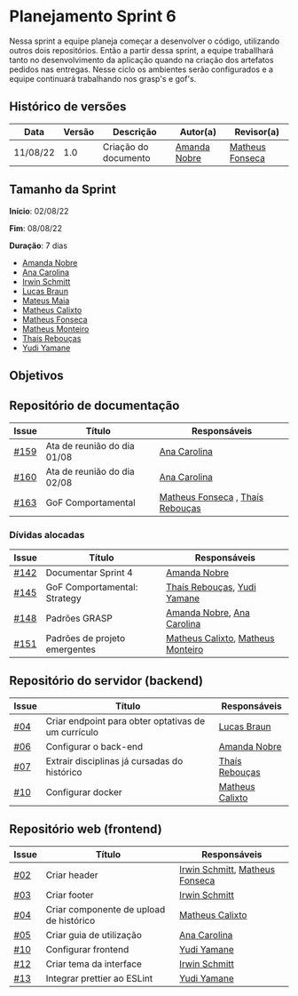 # Planejamento Sprint 6

Nessa sprint a equipe planeja começar a desenvolver o código, utilizando outros dois repositórios. Então a partir dessa sprint, a equipe traballhará tanto no desenvolvimento da aplicação quando na criação dos artefatos pedidos nas entregas. Nesse ciclo os ambientes serão configurados e a equipe continuará trabalhando nos grasp's e gof's.

## Histórico de versões

| Data     | Versão | Descrição            | Autor(a)                                     | Revisor(a)                                       |
| -------- | ------ | -------------------- | -------------------------------------------- | ------------------------------------------------ |
| 11/08/22 | 1.0    | Criação do documento | [Amanda Nobre](https://github.com/AmandaNbr) | [Matheus Fonseca](https://github.com/gatotabaco) |

## Tamanho da Sprint

**Início**: 02/08/22

**Fim**: 08/08/22

**Duração**: 7 dias

- [Amanda Nobre](https://github.com/AmandaNbr)
- [Ana Carolina](https://github.com/AnaCarolinaRodriguesLeite)
- [Irwin Schmitt](https://github.com/irwinschmitt)
- [Lucas Braun](https://github.com/lbvx)
- [Mateus Maia](https://github.com/mateusmaiamaia)
- [Matheus Calixto](https://github.com/matheuscvp)
- [Matheus Fonseca](https://github.com/gatotabaco) 
- [Matheus Monteiro](https://github.com/matheusyanmonteiro)
- [Thaís Rebouças](https://github.com/thais-ra)
- [Yudi Yamane](https://github.com/yudi-azvd)

## Objetivos

## Repositório de documentação

| Issue                                                                     | Título                      | Responsáveis                                                                                     |
| ------------------------------------------------------------------------- | --------------------------- | ------------------------------------------------------------------------------------------------ |
| [#159](https://github.com/UnBArqDsw2022-1/2022.1_G4_FluxoAgil/issues/159) | Ata de reunião do dia 01/08 | [Ana Carolina](https://github.com/AnaCarolinaRodriguesLeite)                                     |
| [#160](https://github.com/UnBArqDsw2022-1/2022.1_G4_FluxoAgil/issues/160) | Ata de reunião do dia 02/08 | [Ana Carolina](https://github.com/AnaCarolinaRodriguesLeite)                                     |
| [#163](https://github.com/UnBArqDsw2022-1/2022.1_G4_FluxoAgil/issues/163) | GoF Comportamental          | [Matheus Fonseca](https://github.com/gatotabaco) , [Thaís Rebouças](https://github.com/thais-ra) |

### Dívidas alocadas

| Issue                                                                     | Título                        | Responsáveis                                                                                                |
| ------------------------------------------------------------------------- | ----------------------------- | ----------------------------------------------------------------------------------------------------------- |
| [#142](https://github.com/UnBArqDsw2022-1/2022.1_G4_FluxoAgil/issues/142) | Documentar Sprint 4           | [Amanda Nobre](https://github.com/AmandaNbr)                                                                |
| [#145](https://github.com/UnBArqDsw2022-1/2022.1_G4_FluxoAgil/issues/145) | GoF Comportamental: Strategy  | [Thaís Rebouças](https://github.com/thais-ra), [Yudi Yamane](https://github.com/yudi-azvd)                  |
| [#148](https://github.com/UnBArqDsw2022-1/2022.1_G4_FluxoAgil/issues/148) | Padrões GRASP                 | [Amanda Nobre](https://github.com/AmandaNbr), [Ana Carolina](https://github.com/AnaCarolinaRodriguesLeite)  |
| [#151](https://github.com/UnBArqDsw2022-1/2022.1_G4_FluxoAgil/issues/151) | Padrões de projeto emergentes | [Matheus Calixto](https://github.com/matheuscvp), [Matheus Monteiro](https://github.com/matheusyanmonteiro) |

## Repositório do servidor (backend)

| Issue                                                                          | Título                                              | Responsáveis                                     |
| ------------------------------------------------------------------------------ | --------------------------------------------------- | ------------------------------------------------ |
| [#04](https://github.com/UnBArqDsw2022-1/2022.1_G4_FluxoAgil-server/issues/4)  | Criar endpoint para obter optativas de um currículo | [Lucas Braun](https://github.com/lbvx)           |
| [#06](https://github.com/UnBArqDsw2022-1/2022.1_G4_FluxoAgil-server/issues/6)  | Configurar o back-end                               | [Amanda Nobre](https://github.com/AmandaNbr)     |
| [#07](https://github.com/UnBArqDsw2022-1/2022.1_G4_FluxoAgil-server/issues/7)  | Extrair disciplinas já cursadas do histórico        | [Thaís Rebouças](https://github.com/thais-ra)    |
| [#10](https://github.com/UnBArqDsw2022-1/2022.1_G4_FluxoAgil-server/issues/10) | Configurar docker                                   | [Matheus Calixto](https://github.com/matheuscvp) |

## Repositório web (frontend)

| Issue                                                                       | Título                                  | Responsáveis                                                                                       |
| --------------------------------------------------------------------------- | --------------------------------------- | -------------------------------------------------------------------------------------------------- |
| [#02](https://github.com/UnBArqDsw2022-1/2022.1_G4_FluxoAgil-web/issues/2)  | Criar header                            | [Irwin Schmitt](https://github.com/irwinschmitt), [Matheus Fonseca](https://github.com/gatotabaco) |
| [#03](https://github.com/UnBArqDsw2022-1/2022.1_G4_FluxoAgil-web/issues/3)  | Criar footer                            | [Irwin Schmitt](https://github.com/irwinschmitt)                                                   |
| [#04](https://github.com/UnBArqDsw2022-1/2022.1_G4_FluxoAgil-web/issues/4)  | Criar componente de upload de histórico | [Matheus Calixto](https://github.com/matheuscvp)                                                   |
| [#05](https://github.com/UnBArqDsw2022-1/2022.1_G4_FluxoAgil-web/issues/5)  | Criar guia de utilização                | [Ana Carolina](https://github.com/AnaCarolinaRodriguesLeite)                                       |
| [#10](https://github.com/UnBArqDsw2022-1/2022.1_G4_FluxoAgil-web/issues/10) | Configurar frontend                     | [Yudi Yamane](https://github.com/yudi-azvd)                                                        |
| [#12](https://github.com/UnBArqDsw2022-1/2022.1_G4_FluxoAgil-web/issues/12) | Criar tema da interface                 | [Irwin Schmitt](https://github.com/irwinschmitt)                                                   |
| [#13](https://github.com/UnBArqDsw2022-1/2022.1_G4_FluxoAgil-web/issues/13) | Integrar prettier ao ESLint             | [Yudi Yamane](https://github.com/yudi-azvd)                                                        |